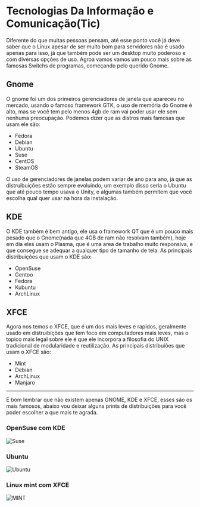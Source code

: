 # Tecnologias Da Informação e Comunicação(Tic)

Diferente do que muitas pessoas pensam, até esse ponto você já deve saber que o Linux apesar de ser muito bom para servidores não é usado apenas para isso, já que também pode ser um desktop muito poderoso e com diversas opções de uso. Agroa vamos vamos um pouco mais sobre as famosas Switchs de programas, começando pelo querido Gnome.

## Gnome

O gnome foi um dos primeiros gerenciadores de janela que apareceu no mercado, usando o famoso framework GTK, o uso de memória do Gnome é alto, mas se você tem pelo menos 4gb de ram vai poder usar ele sem nenhuma preocupação. Podemos dizer que as distros mais famosas que usam ele são:

* Fedora
* Debian
* Ubuntu
* Suse
* CentOS
* SteamOS

O uso de gerenciadores de janelas podem variar de ano para ano, já que as distruibuições estão sempre evoluindo, um exemplo disso seria o Ubuntu que até pouco tempo usava o Unity, e algumas também permitem que você escolha qual quer usar na hora da instalação. 

## KDE

O KDE também é bem antigo, ele usa o framework QT que é um pouco mais pesado que o Gnome(nada que 4GB de ram não resolvam também), hoje em dia eles usam o Plasma, que é uma area de trabalho muito responsiva, e que consegue se adequar a qualquer tipo de tamanho de tela. As principais distribuições que usam o KDE são:

* OpenSuse
* Gentoo
* Fedora
* Kubuntu
* ArchLinux

## XFCE 

Agora nos temos o XFCE, que é um dos mais leves e rapidos, geralmente usado em distruibições que tem foco em computadores mais leves, mas o topico mais legal sobre ele é que ele incorpora a filosofia do UNIX tradicional de modularidade e reutilização. As principais distribuiões que usam o XFCE são:

* Mint
* Debian
* ArchLinux
* Manjaro

---

É bom lembrar que não existem apenas GNOME, KDE e XFCE, esses são os mais famosos, abaixo vou deixar alguns prints de distribuições para você poder escolher a que mais te agrada. 


### OpenSuse com KDE

![Suse](https://i.ytimg.com/vi/9hUHjQhY9is/maxresdefault.jpg)

### Ubuntu

![Ubuntu](https://cdn.arstechnica.net/wp-content/uploads/2018/05/ubuntu1804-files.jpeg)

### Linux mint com XFCE

![MINT](https://linuxmint-installation-guide.readthedocs.io/pt_BR/latest/_images/cinnamon.png)

